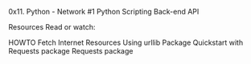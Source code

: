 0x11. Python - Network #1
Python
Scripting
Back-end
API

Resources
Read or watch:

HOWTO Fetch Internet Resources Using urllib Package
Quickstart with Requests package
Requests package

